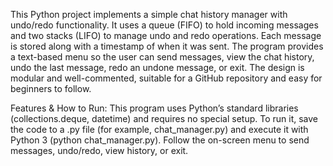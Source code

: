 This Python project implements a simple chat history manager with undo/redo functionality. It uses a queue (FIFO) to hold incoming messages and two stacks (LIFO) to manage undo and redo operations. Each message is stored along with a timestamp of when it was sent. The program provides a text-based menu so the user can send messages, view the chat history, undo the last message, redo an undone message, or exit. The design is modular and well-commented, suitable for a GitHub repository and easy for beginners to follow.

Features & How to Run: This program uses Python’s standard libraries (collections.deque, datetime) and requires no special setup. To run it, save the code to a .py file (for example, chat_manager.py) and execute it with Python 3 (python chat_manager.py). Follow the on-screen menu to send messages, undo/redo, view history, or exit.
